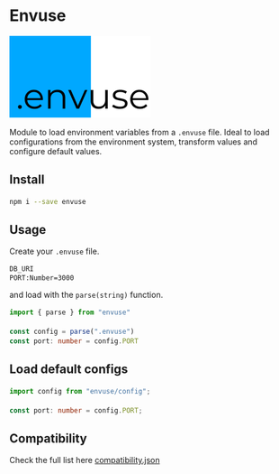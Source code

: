 # Envuse

![.envuse](./assets/brand/brand%40250w.png)

Module to load environment variables from a `.envuse` file. Ideal to load configurations from the environment system, transform values and configure default values.

## Install

```sh
npm i --save envuse
```

## Usage

Create your `.envuse` file. 

```envuse
DB_URI
PORT:Number=3000
```

and load with the `parse(string)` function.

```ts
import { parse } from "envuse"

const config = parse(".envuse")
const port: number = config.PORT
```

## Load default configs

```ts
import config from "envuse/config";

const port: number = config.PORT;
```

## Compatibility

Check the full list here [compatibility.json](./compatibility.json)
